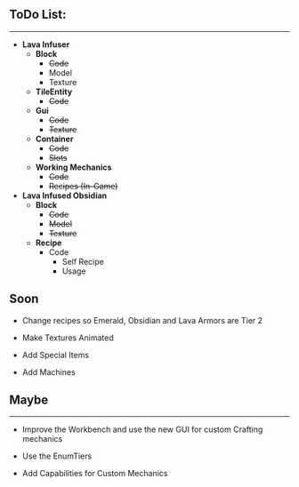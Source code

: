 ## ToDo List:
---
+ **Lava Infuser**
  + **Block**
    + ~~Code~~
    + Model
    + Texture
  + **TileEntity**
    + ~~Code~~
  + **Gui**
    + ~~Code~~
    + ~~Texture~~
  + **Container**
    + ~~Code~~
    + ~~Slots~~
  + **Working Mechanics**
    + ~~Code~~
    + ~~Recipes (In-Game)~~
+ **Lava Infused Obsidian**
  + **Block**
    + ~~Code~~
    + ~~Model~~
    + ~~Texture~~
  + **Recipe**
    + Code
      + Self Recipe
      + Usage
      
## Soon
+ Change recipes so Emerald, Obsidian and Lava Armors are Tier 2

+ Make Textures Animated

+ Add Special Items

+ Add Machines

## Maybe
---
+ Improve the Workbench and use the new GUI for custom Crafting mechanics

+ Use the EnumTiers

+ Add Capabilities for Custom Mechanics
